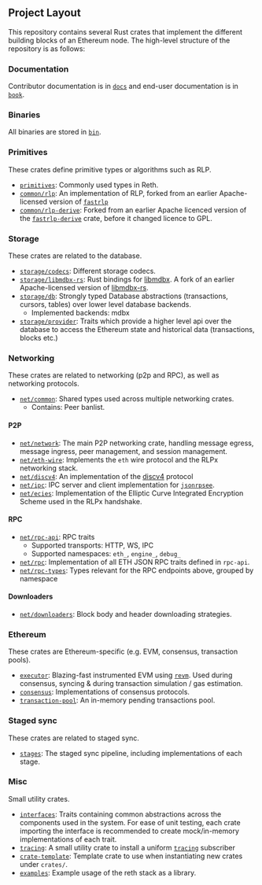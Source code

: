 ## Project Layout

This repository contains several Rust crates that implement the different building blocks of an Ethereum node. The high-level structure of the repository is as follows:

### Documentation

Contributor documentation is in [`docs`](../../docs) and end-user documentation is in [`book`](../../book).

### Binaries

All binaries are stored in [`bin`](../../bin).

### Primitives

These crates define primitive types or algorithms such as RLP.

- [`primitives`](../../crates/primitives): Commonly used types in Reth.
- [`common/rlp`](../../crates/common/rlp): An implementation of RLP, forked from an earlier Apache-licensed version of [`fastrlp`][fastrlp]
- [`common/rlp-derive`](../../crates/common/rlp-derive): Forked from an earlier Apache licenced version of the [`fastrlp-derive`][fastrlp-derive] crate, before it changed licence to GPL.

### Storage

These crates are related to the database.

- [`storage/codecs`](../../crates/storage/codecs): Different storage codecs.
- [`storage/libmdbx-rs`](../../crates/storage/libmdbx-rs): Rust bindings for [libmdbx](https://libmdbx.dqdkfa.ru). A fork of an earlier Apache-licensed version of [libmdbx-rs][libmdbx-rs].
- [`storage/db`](../../crates/storage/db): Strongly typed Database abstractions (transactions, cursors, tables) over lower level database backends.
  - Implemented backends: mdbx
- [`storage/provider`](../../crates/storage/provider): Traits which provide a higher level api over the database to access the Ethereum state and historical data (transactions, blocks etc.)

### Networking

These crates are related to networking (p2p and RPC), as well as networking protocols.

- [`net/common`](../../crates/net/common): Shared types used across multiple networking crates.
  - Contains: Peer banlist.


#### P2P

- [`net/network`](../../crates/net/network): The main P2P networking crate, handling message egress, message ingress, peer management, and session management.
- [`net/eth-wire`](../../crates/net/eth-wire): Implements the `eth` wire protocol and the RLPx networking stack.
- [`net/discv4`](../../crates/net/discv4): An implementation of the [discv4][discv4] protocol
- [`net/ipc`](../../crates/net/ipc): IPC server and client implementation for [`jsonrpsee`][jsonrpsee].
- [`net/ecies`](../../crates/net/ecies): Implementation of the Elliptic Curve Integrated Encryption Scheme used in the RLPx handshake.

#### RPC

- [`net/rpc-api`](../../crates/rpc/rpc-api): RPC traits
  - Supported transports: HTTP, WS, IPC
  - Supported namespaces: `eth_`, `engine_`, `debug_`
- [`net/rpc`](../../crates/rpc/rpc): Implementation of all ETH JSON RPC traits defined in `rpc-api`.
- [`net/rpc-types`](../../crates/rpc/rpc-types): Types relevant for the RPC endpoints above, grouped by namespace

#### Downloaders

- [`net/downloaders`](../../crates/net/downloaders/): Block body and header downloading strategies.

### Ethereum

These crates are Ethereum-specific (e.g. EVM, consensus, transaction pools).

- [`executor`](../../crates/executor): Blazing-fast instrumented EVM using [`revm`](https://github.com/bluealloy/revm/). Used during consensus, syncing & during transaction simulation / gas estimation.
- [`consensus`](../../crates/consensus): Implementations of consensus protocols.
- [`transaction-pool`](../../crates/transaction-pool): An in-memory pending transactions pool.

### Staged sync

These crates are related to staged sync.

- [`stages`](../../crates/stages): The staged sync pipeline, including implementations of each stage.

### Misc

Small utility crates.

- [`interfaces`](../../crates/interfaces): Traits containing common abstractions across the components used in the system. For ease of unit testing, each crate importing the interface is recommended to create mock/in-memory implementations of each trait.
- [`tracing`](../../crates/tracing): A small utility crate to install a uniform [`tracing`][tracing] subscriber
- [`crate-template`](../../crate-template): Template crate to use when instantiating new crates under `crates/`.
- [`examples`](../../examples): Example usage of the reth stack as a library.

[fastrlp]: https://crates.io/crates/fastrlp
[fastrlp-derive]: https://crates.io/crates/fastrlp-derive
[libmdbx-rs]: https://crates.io/crates/libmdbx
[discv4]: https://github.com/ethereum/devp2p/blob/master/discv4.md
[jsonrpsee]: https://github.com/paritytech/jsonrpsee/
[tracing]: https://crates.io/crates/tracing
